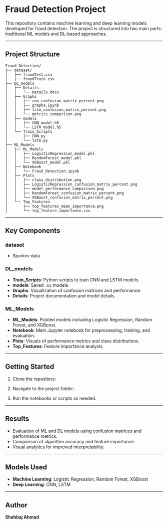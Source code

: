 # Fraud Detection Project

This repository contains machine learning and deep learning models developed for fraud detection. The project is structured into two main parts: traditional ML models and DL-based approaches.

---

## Project Structure

```
Fraud_Detection/
├── dataset/
│   ├── fraudTest.csv
│   ├── fraudTrain.csv
├── DL_models
│   ├── Details
│   │   └── Details.docx
│   ├── Graphs
│   │   ├── cnn_confusion_matrix_percent.png
│   │   ├── graphs.ipynb
│   │   ├── lstm_confusion_matrix_percent.png
│   │   └── metrics_comparison.png
│   ├── models
│   │   ├── CNN_model.h5
│   │   └── LSTM_model.h5
│   └── Train_Scripts
│       ├── CNN.py
│       └── lstm.py
├── ML_Models
│   ├── ML_Models
│   │   ├── LogisticRegression_model.pkl
│   │   ├── RandomForest_model.pkl
│   │   └── XGBoost_model.pkl
│   ├── Notebook
│   │   └── Fraud_Detection.ipynb
│   ├── Plots
│   │   ├── class_distribution.png
│   │   ├── LogisticRegression_confusion_matrix_percent.png
│   │   ├── model_performance_comparison.png
│   │   ├── RandomForest_confusion_matrix_percent.png
│   │   └── XGBoost_confusion_matrix_percent.png
│   └── Top_Features
│       ├── top_features_mean_importance.png
│       └── top_feature_importance.csv
```

---

## Key Components

### dataset
- Sparkov data 

### DL_models
- **Train_Scripts**: Python scripts to train CNN and LSTM models.
- **models**: Saved `.h5` models.
- **Graphs**: Visualization of confusion matrices and performance.
- **Details**: Project documentation and model details.

### ML_Models
- **ML_Models**: Pickled models including Logistic Regression, Random Forest, and XGBoost.
- **Notebook**: Main Jupyter notebook for preprocessing, training, and evaluation.
- **Plots**: Visuals of performance metrics and class distributions.
- **Top_Features**: Feature importance analysis.

---

## Getting Started

1. Clone the repository:

2. Navigate to the project folder:

3. Run the notebooks or scripts as needed.

---

## Results

- Evaluation of ML and DL models using confusion matrices and performance metrics.
- Comparison of algorithm accuracy and feature importance.
- Visual analytics for improved interpretability.

---

## Models Used

- **Machine Learning**: Logistic Regression, Random Forest, XGBoost
- **Deep Learning**: CNN, LSTM

---

## Author

**Shahbaj Ahmad**  
